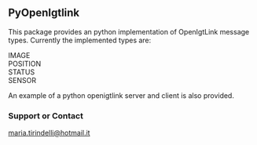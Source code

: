 ## PyOpenIgtlink

This package provides an python implementation of OpenIgtLink message types. 
Currently the implemented types are:  

IMAGE  
POSITION  
STATUS  
SENSOR  

An example of a python openigtlink server and client is also provided.  

### Support or Contact  

maria.tirindelli@hotmail.it
